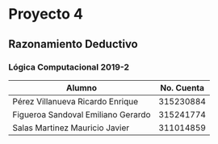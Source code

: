 # Proyecto 4
## Razonamiento Deductivo
### Lógica Computacional 2019-2

| Alumno        | No. Cuenta |
| ------------- | ------------- |
| Pérez Villanueva Ricardo Enrique   | 315230884  |
| Figueroa Sandoval Emiliano Gerardo | 315241774  |
| Salas Martinez Mauricio Javier  | 311014859  |
